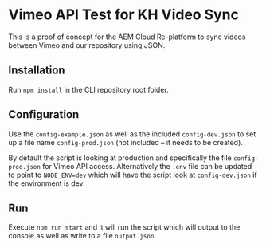 # Vimeo API Test for KH Video Sync

This is a proof of concept for the AEM Cloud Re-platform to sync videos between Vimeo and our repository using JSON.

## Installation

Run `npm install` in the CLI repository root folder.

## Configuration

Use the `config-example.json` as well as the included `config-dev.json` to set up a file name `config-prod.json` (not included – it needs to be created).

By default the script is looking at production and specifically the file `config-prod.json` for Vimeo API access. Alternatively the `.env` file can be updated to point to `NODE_ENV=dev` which will have the script look at `config-dev.json` if the environment is dev.

## Run

Execute `npm run start` and it will run the script which will output to the console as well as write to a file `output.json`.